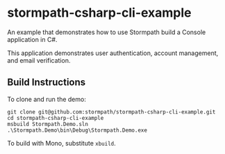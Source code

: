 # stormpath-csharp-cli-example
An example that demonstrates how to use Stormpath build a Console application in C#.

This application demonstrates user authentication, account management, and email verification.

## Build Instructions

To clone and run the demo:

```
git clone git@github.com:stormpath/stormpath-csharp-cli-example.git
cd stormpath-csharp-cli-example
msbuild Stormpath.Demo.sln
.\Stormpath.Demo\bin\Debug\Stormpath.Demo.exe
```

To build with Mono, substitute `xbuild`.
